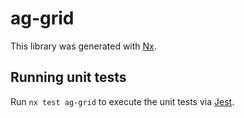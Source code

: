 # ag-grid

This library was generated with [Nx](https://nx.dev).

## Running unit tests

Run `nx test ag-grid` to execute the unit tests via [Jest](https://jestjs.io).

